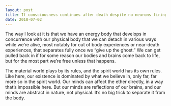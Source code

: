 ```yaml
---
layout: post
title: If consciousness continues after death despite no neurons firing, what opportunities for the basis of consciousness are we left with?
date: 2018-07-02
---
```


<p>The way I look at it is that we have an energy body that develops in concurrence with our physical body that we can detach in various ways while we’re alive, most notably for out of body experiences or near-death experiences, that separates fully once we “give up the ghost.” We can get pulled back in if for some reason our bodies and brains come back to life, but for the most part we’re free unless that happens.</p><p>The material world plays by its rules, and the spirit world has its own rules. Like here, our existence is dominated by what we believe in, only far, far more so in the spirit world. Our minds can affect the ether directly, in a way that’s impossible here. But our minds are reflections of our brains, and our minds are abstract in nature, not physical. It’s no big trick to separate it from the body.</p>
